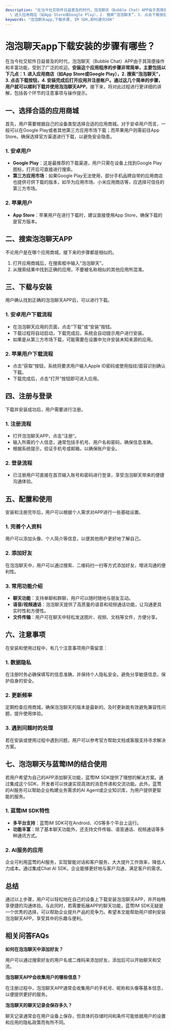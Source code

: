 ```yaml
---
description: "在当今社交软件日益普及的时代，泡泡聊天（Bubble Chat）APP由于其简便操作和丰富功能，受到了广泛的欢迎。**安装这个应用程序的步骤非常简单，主要包括以下几点：1.\
  \ 进入应用商店（如App Store或Google Play），2. 搜索“泡泡聊天”，3. 点击下载按钮，4. 安装完成后打开应用并注册账户。通过这几个简单的步骤，用户就可以顺利下载并使用泡泡聊天APP**。接下来，将对此过程进行更详细的讲解，包括各个环节的注意事项与操作提示。"
keywords: "泡泡聊天app,下载步骤, IM SDK,即时通讯SDK"
---
```

# 泡泡聊天app下载安装的步骤有哪些？

在当今社交软件日益普及的时代，泡泡聊天（Bubble Chat）APP由于其简便操作和丰富功能，受到了广泛的欢迎。**安装这个应用程序的步骤非常简单，主要包括以下几点：1. 进入应用商店（如App Store或Google Play），2. 搜索“泡泡聊天”，3. 点击下载按钮，4. 安装完成后打开应用并注册账户。通过这几个简单的步骤，用户就可以顺利下载并使用泡泡聊天APP**。接下来，将对此过程进行更详细的讲解，包括各个环节的注意事项与操作提示。

## 一、选择合适的应用商城

首先，用户需要根据自己的设备类型选择合适的应用商城。对于安卓用户而言，一般可以在Google Play或者其他第三方应用市场下载；而苹果用户则需前往App Store。确保选择官方渠道进行下载，以避免安全隐患。

### 1. 安卓用户

- **Google Play**：这是最推荐的下载渠道，用户只需在设备上找到Google Play图标，打开后可直接进行搜索。
- **第三方应用市场**：如果Google Play无法使用，部分手机品牌自带的应用商店也提供可供下载的版本，如华为应用市场、小米应用商店等，应选择可信任的第三方市场。

### 2. 苹果用户

- **App Store**：苹果用户在进行下载时，建议直接使用App Store，确保下载的是官方版本。

## 二、搜索泡泡聊天APP

不论用户是在哪个应用商城，接下来的步骤都是相似的。

1. 打开应用商城后，在搜索框中输入“泡泡聊天”。
2. 从搜索结果中找到正确的应用，不要被名称相似的其他应用所混淆。

## 三、下载与安装

用户确认找到正确的泡泡聊天APP后，可以进行下载。

### 1. 安卓用户下载流程

- 在泡泡聊天应用的页面，点击“下载”或“安装”按钮。 
- 下载过程将自动启动，下载完成后，系统会自动提示用户进行安装。
- 如果是从第三方市场下载，可能需要在设置中允许安装未知来源的应用。

### 2. 苹果用户下载流程

- 点击“获取”按钮，系统将要求用户输入Apple ID密码或使用指纹/面容识别确认下载。
- 下载完成后，点击“打开”按钮即可进入应用。

## 四、注册与登录

下载并安装成功后，用户需要进行注册。

### 1. 注册流程

- 打开泡泡聊天APP，点击“注册”。
- 输入所需的个人信息，通常包括手机号、用户名和密码，确保信息准确。
- 根据系统提示，验证手机号或邮箱，以确保账户安全。

### 2. 登录流程

- 已注册用户可直接在首页输入账号和密码进行登录，享受泡泡聊天带来的便捷沟通体验。

## 五、配置和使用

安装和注册完毕后，用户可以根据个人需求对APP进行一些基础设置。

### 1. 完善个人资料

用户可以添加头像、个人简介等信息，以便其他用户更好地了解自己。

### 2. 添加好友

在泡泡聊天中，用户可以通过搜索、二维码扫一扫等方式添加好友，增进沟通的便利性。

### 3. 常用功能介绍

- **聊天功能**：支持单聊和群聊，用户可以随时随地与朋友互动。
- **语音/视频通话**：泡泡聊天提供了高质量的语音和视频通话功能，让沟通更具实时性和方便性。
- **文件传输**：用户可在聊天中轻松发送图片、视频、文档等文件，方便分享。

## 六、注意事项

在安装和使用过程中，有几个注意事项用户需留意：

### 1. 数据隐私

在注册时务必确保填写的信息准确，并保持个人隐私安全。避免分享敏感信息，保护自身的安全。

### 2. 更新频率

定期检查应用商城，确保泡泡聊天的版本是最新的。及时更新能有效避免兼容性问题，提升使用体验。

### 3. 遇到问题时的处理

若在安装或使用过程中遇到问题，用户可以参考官方帮助文档或客服支持寻求解决方案。

## 七、泡泡聊天与蓝莺IM的结合使用

若用户希望为自己的APP添加聊天功能，蓝莺IM SDK提供了理想的解决方案。通过集成这个SDK，开发者可以快速实现高效的消息传递和交流功能。此外，蓝莺的AI服务可以帮助企业构建业务需求的AI Agent或企业知识库，为用户提供更智能的服务。

### 1. 蓝莺IM SDK特性

- **多平台支持**：蓝莺IM SDK可在Android、iOS等多个平台上运行。
- **功能丰富**：除了基本聊天功能外，还支持文件传输、语音通话、视频通话等多种通讯方式。

### 2. AI服务的应用

企业可利用蓝莺的AI服务，实现智能对话和客户服务，大大提升工作效率，降低人力成本。通过集成Chat AI SDK，企业能够更好地与客户沟通，满足客户的需求。

## 总结

通过以上步骤，用户可以轻松地在自己的设备上下载安装泡泡聊天APP，并开始畅享便捷的沟通体验。与此同时，若需要拓展APP的聊天功能，蓝莺IM SDK无疑是一个优秀的选择，可以帮助企业提升产品的竞争力。希望本文能帮助用户顺利安装泡泡聊天APP，享受其中的乐趣与便利。

## 相关问答FAQs

**如何在泡泡聊天中添加好友？**

用户可以通过搜索好友的用户名或二维码来添加好友，添加后可以开始聊天和交流。

**泡泡聊天APP会收集用户的哪些信息？**

在注册过程中，泡泡聊天APP通常会收集用户的手机号、昵称和头像等基本信息，以便提供更好的服务。

**泡泡聊天的聊天记录会保存多久？**

聊天记录通常会在用户设备上保存，但具体的存储时间和条件可能依据用户的设置和应用的隐私政策而有所不同。
